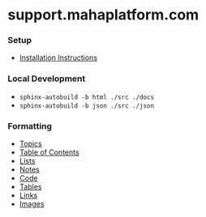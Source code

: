 # support.mahaplatform.com

### Setup
-   [Installation Instructions](https://www.sphinx-doc.org/en/master/usage/installation.html)

### Local Development
-   `sphinx-autobuild -b html ./src ./docs`
-   `sphinx-autobuild -b json ./src ./json`

### Formatting
-   [Topics](https://sublime-and-sphinx-guide.readthedocs.io/en/latest/topics.html)
-   [Table of Contents](https://sublime-and-sphinx-guide.readthedocs.io/en/latest/indices.html)
-   [Lists](https://sublime-and-sphinx-guide.readthedocs.io/en/latest/lists.html)
-   [Notes](https://sublime-and-sphinx-guide.readthedocs.io/en/latest/notes_warnings.html)
-   [Code](https://sublime-and-sphinx-guide.readthedocs.io/en/latest/code_blocks.html)
-   [Tables](https://sublime-and-sphinx-guide.readthedocs.io/en/latest/tables.html)
-   [Links](https://sublime-and-sphinx-guide.readthedocs.io/en/latest/references.html)
-   [Images](https://sublime-and-sphinx-guide.readthedocs.io/en/latest/images.html)
